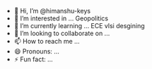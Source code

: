 - 👋 Hi, I’m @himanshu-keys
- 👀 I’m interested in ... Geopolitics
- 🌱 I’m currently learning ... ECE vlsi desgining
- 💞️ I’m looking to collaborate on ... 
- 📫 How to reach me ...
- 😄 Pronouns: ...
- ⚡ Fun fact: ...

<!---
himanshu-keys/himanshu-keys is a ✨ special ✨ repository because its `README.md` (this file) appears on your GitHub profile.
You can click the Preview link to take a look at your changes.
--->
